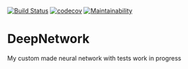 [![Build Status](https://travis-ci.com/bathonSpidey/DeepNetwork.svg?branch=main)](https://travis-ci.com/bathonSpidey/DeepNetwork)
[![codecov](https://codecov.io/gh/bathonSpidey/DeepNetwork/branch/main/graph/badge.svg?token=BEbaT2GFP6)](https://codecov.io/gh/bathonSpidey/DeepNetwork)
[![Maintainability](https://api.codeclimate.com/v1/badges/cd4d756c07491614623a/maintainability)](https://codeclimate.com/github/bathonSpidey/DeepNetwork/maintainability)
# DeepNetwork
 My custom made neural network with tests work in progress
